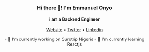 <h3 align="center">Hi there 👋! I'm Emmanuel Onyo</h3>
<h4 align="center">i am a Backend Engineer</h4>
<p align="center">
  <a href="https://www.emmanuelonyo.xyz/">Website</a> •
  <a href="https://twitter.com/emmanue97313084">Twitter</a> •
  <a href="https://www.linkedin.com/in/emmanuel-onyo-3743a3129/">Linkedin</a>
</p>
<p align="center">
- 🔭 I’m currently working on Suretrip Nigeria
- 🌱 I’m currently learning Reactjs
<p>
<!--
**Emmanuelonyo/Emmanuelonyo** is a ✨ _special_ ✨ repository because its `README.md` (this file) appears on your GitHub profile.

Here are some ideas to get you started:

- 🔭 I’m currently working on ...
- 🌱 I’m currently learning ...
- 👯 I’m looking to collaborate on ...
- 🤔 I’m looking for help with ...
- 💬 Ask me about ...
- 📫 How to reach me: ...
- 😄 Pronouns: ...
- ⚡ Fun fact: ...
-->
